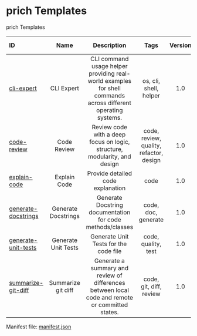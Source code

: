 # prich Templates  
prich Templates  

| ID   | Name  | Description | Tags  | Version | Author | Zip     | Zip Checksum | Folder Checksum |
| :--- | :---: |    :---:    | :---: |  :---:  | :---:  | :---    | :---         | :---            |
| [cli-expert](https://github.com/oleks-dev/prich-templates/tree/main/templates/cli-expert) | CLI Expert | CLI command usage helper providing real-world examples for shell commands across different operating systems. | os, cli, shell, helper | 1.0 | prich | [cli-expert.zip](https://github.com/oleks-dev/prich-templates/tree/main/dist/cli-expert.zip) | 38c5def | f9b55f8 |
| [code-review](https://github.com/oleks-dev/prich-templates/tree/main/templates/code-review) | Code Review | Review code with a deep focus on logic, structure, modularity, and design | code, review, quality, refactor, design | 1.0 | prich | [code-review.zip](https://github.com/oleks-dev/prich-templates/tree/main/dist/code-review.zip) | 6d638cd | 206f871 |
| [explain-code](https://github.com/oleks-dev/prich-templates/tree/main/templates/explain-code) | Explain Code | Provide detailed code explanation | code | 1.0 | prich | [explain-code.zip](https://github.com/oleks-dev/prich-templates/tree/main/dist/explain-code.zip) | a12ae11 | 12c326f |
| [generate-docstrings](https://github.com/oleks-dev/prich-templates/tree/main/templates/generate-docstrings) | Generate Docstrings | Generate Docstring documentation for code methods/classes | code, doc, generate | 1.0 | prich | [generate-docstrings.zip](https://github.com/oleks-dev/prich-templates/tree/main/dist/generate-docstrings.zip) | f57ef4b | b233aed |
| [generate-unit-tests](https://github.com/oleks-dev/prich-templates/tree/main/templates/generate-unit-tests) | Generate Unit Tests | Generate Unit Tests for the code file | code, quality, test | 1.0 | prich | [generate-unit-tests.zip](https://github.com/oleks-dev/prich-templates/tree/main/dist/generate-unit-tests.zip) | f2dc963 | ac62f37 |
| [summarize-git-diff](https://github.com/oleks-dev/prich-templates/tree/main/templates/summarize-git-diff) | Summarize git diff | Generate a summary and review of differences between local code and remote or committed states. | code, git, diff, review | 1.0 | prich | [summarize-git-diff.zip](https://github.com/oleks-dev/prich-templates/tree/main/dist/summarize-git-diff.zip) | 416c0e8 | 434c609 |
Manifest file: [manifest.json](https://github.com/oleks-dev/prich-templates/tree/main/templates/manifest.json)
